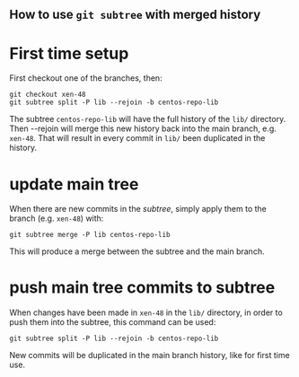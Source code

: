 
How to use `git subtree` with merged history
---------------------------------------------

# First time setup

First checkout one of the branches, then:

    git checkout xen-48
    git subtree split -P lib --rejoin -b centos-repo-lib

The subtree `centos-repo-lib` will have the full history of the `lib/`
directory. Then --rejoin will merge this new history back into the main branch,
e.g. `xen-48`. That will result in every commit in `lib/` been duplicated in
the history.

# update main tree

When there are new commits in the *subtree*, simply apply them to the branch
(e.g. `xen-48`) with:

    git subtree merge -P lib centos-repo-lib

This will produce a merge between the subtree and the main branch.

# push main tree commits to subtree

When changes have been made in `xen-48` in the `lib/` directory, in order to
push them into the subtree, this command can be used:

    git subtree split -P lib --rejoin -b centos-repo-lib

New commits will be duplicated in the main branch history, like for first time
use.

